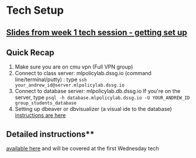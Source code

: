 # Tech Setup

## [Slides from week 1 tech session - getting set up](https://docs.google.com/presentation/d/1000fsCMmJ6duWJDdGrOwQpuoR1DQnfIfg3aodAzbVtE/edit#slide=id.g27781b3f361_0_13)


## Quick Recap
1. Make sure you are on cmu vpn (Full VPN group)
2. Connect to class server: mlpolicylab.dssg.io (command line/terminal/putty) : type `ssh your_andrew_id@server.mlpolicylab.dssg.io`
3. Connect to database server: mlpolicylab.db.dssg.io If you're on the server, type `psql -h database.mlpolicylab.dssg.io -U YOUR_ANDREW_ID group_students_database`
4. Setting up dbeaver or dbvisualizer (a visual ide to the database) [instructions are here](https://github.com/dssg/mlforpublicpolicylab/raw/master/techhelp/dbeaver_instructions.pdf)

## Detailed instructions** 
[available here](../techhelp/infrastructure_quickstart.md) and will be covered at the first Wednesday tech 

